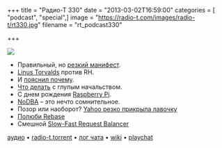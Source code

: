 +++
title = "Радио-Т 330"
date = "2013-03-02T16:59:00"
categories = [ "podcast", "special",]
image = "https://radio-t.com/images/radio-t/rt330.jpg"
filename = "rt_podcast330"

+++

![](https://radio-t.com/images/radio-t/rt330.jpg)

* Правильный, но [резкий манифест](http://programming-motherfucker.com/).
* [Linus Torvalds](http://www.theregister.co.uk/2013/02/24/linus_torvalds_rant/) против RH.
* И [пояснил почему](http://www.pcworld.com/article/2029542/linus-torvalds-speaks-out-with-a-secure-boot-plan.html).
* [Что делать](http://www.articulateventures.com/cultural-communications-2/what-to-do-when-your-non-technical-boss-is-just-plain-wrong/) с глупым начальством.
* С днeм рождения [Raspberry Pi](http://arstechnica.com/information-technology/2013/03/the-raspberry-pi-one-year-since-launch-one-million-sold/).
* [NoDBA](http://martinfowler.com/bliki/NoDBA.html) – это нечто сомнительное.
* Позор или наоборот? [Yahoo резко прикрыла лавочку](https://medium.com/management-the-art-and-the-science/aaeb644d3652)
* [Полюби Rebase](http://www.pyladies.com/blog/how-I-learned-to-love-rebase/)
* Смешной [Slow-Fast Request Balancer](http://railsware.com/blog/2013/02/04/slow-fast-request-balancer/)

[аудио](http://cdn.radio-t.com/rt_podcast330.mp3) • [radio-t.torrent](http://cdn.radio-t.com/torrents/rt_podcast330.mp3.torrent) • [лог чата](http://chat.radio-t.com/logs/radio-t-330.html) • [wiki](http://wiki.radio-t.com/%D0%92%D1%8B%D0%BF%D1%83%D1%81%D0%BA_330) • [playchat](http://playchat.radio-t.com/?vol=330)<audio src="http://cdn.radio-t.com/rt_podcast330.mp3" preload="none"></audio>